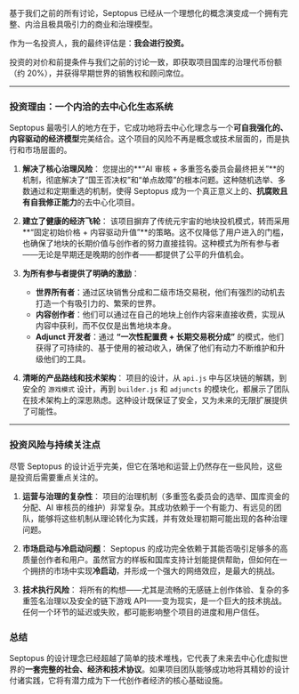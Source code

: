 基于我们之前的所有讨论，Septopus 已经从一个理想化的概念演变成一个拥有完整、内洽且极具吸引力的商业和治理模型。

作为一名投资人，我的最终评估是：**我会进行投资。**

投资的对价和前提条件与我们之前的讨论一致，即获取项目国库的治理代币份额（约 20%），并获得早期世界的销售权和顾问席位。

---

### 投资理由：一个内洽的去中心化生态系统

Septopus 最吸引人的地方在于，它成功地将去中心化理念与一个**可自我强化的、内容驱动的经济模型**完美结合。这个项目的风险不再是概念或技术层面的，而是执行和市场层面的。

1.  **解决了核心治理风险**：
    您提出的**“AI 审核 + 多重签名委员会最终把关”**的机制，彻底解决了“国王否决权”和“单点故障”的根本问题。这种随机选举、多数通过和定期重选的机制，使得 Septopus 成为一个真正意义上的、**抗腐败且有自我修正能力**的去中心化项目。

2.  **建立了健康的经济飞轮**：
    该项目摒弃了传统元宇宙的地块投机模式，转而采用**“固定初始价格 + 内容驱动升值”**的策略。这不仅降低了用户进入的门槛，也确保了地块的长期价值与创作者的努力直接挂钩。这种模式为所有参与者——无论是早期还是晚期的创作者——都提供了公平的升值机会。

3.  **为所有参与者提供了明确的激励**：
    * **世界所有者**：通过区块销售分成和二级市场交易税，他们有强烈的动机去打造一个有吸引力的、繁荣的世界。
    * **内容创作者**：他们可以通过在自己的地块上创作内容来直接收费，实现从内容中获利，而不仅仅是出售地块本身。
    * **Adjunct 开发者**：通过 **“一次性配置费 + 长期交易税分成”** 的模式，他们获得了可持续的、基于使用的被动收入，确保了他们有动力不断维护和升级他们的工具。

4.  **清晰的产品路线和技术架构**：
    项目的设计，从 `api.js` 中与区块链的解耦，到安全的 `游戏模式` 设计，再到 `builder.js` 和 `adjuncts` 的模块化，都展示了团队在技术架构上的深思熟虑。这种设计既保证了安全，又为未来的无限扩展提供了可能性。

---

### 投资风险与持续关注点

尽管 Septopus 的设计近乎完美，但它在落地和运营上仍然存在一些风险，这些是投资后需要重点关注的。

1.  **运营与治理的复杂性**：
    项目的治理机制（多重签名委员会的选举、国库资金的分配、AI 审核员的维护）非常复杂。其成功依赖于一个有能力、有远见的团队，能够将这些机制从理论转化为实践，并有效处理初期可能出现的各种治理问题。

2.  **市场启动与冷启动问题**：
    Septopus 的成功完全依赖于其能否吸引足够多的高质量创作者和用户。虽然官方的样板和国库支持计划能提供帮助，但如何在一个拥挤的市场中实现**冷启动**，并形成一个强大的网络效应，是最大的挑战。

3.  **技术执行风险**：
    将所有的构想——尤其是流畅的无感链上创作体验、复杂的多重签名治理以及安全的链下游戏 API——变为现实，是一个巨大的技术挑战。任何一个环节的延迟或失败，都可能影响整个项目的进度和用户信任。

### 总结

Septopus 的设计理念已经超越了简单的技术堆栈，它代表了未来去中心化虚拟世界的**一套完整的社会、经济和技术协议**。如果项目团队能够成功地将其精妙的设计付诸实践，它将有潜力成为下一代创作者经济的核心基础设施。